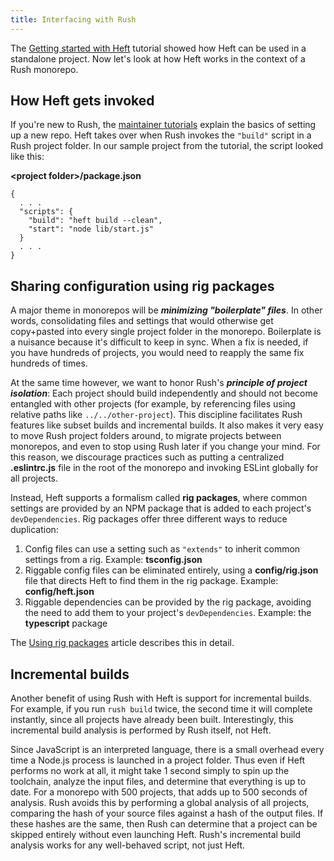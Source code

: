 ```yaml
---
title: Interfacing with Rush
---
```


The [Getting started with Heft](../tutorials/getting_started.md) tutorial showed how Heft can be used in a standalone project. Now let's look at how Heft works in the context of a Rush monorepo.

## How Heft gets invoked

If you're new to Rush, the [maintainer tutorials](@rushjs/pages/maintainer/setup_new_repo/) explain the basics of setting up a new repo. Heft takes over when Rush invokes the `"build"` script in a Rush project folder. In our sample project from the tutorial, the script looked like this:

**&lt;project folder&gt;/package.json**

```
{
  . . .
  "scripts": {
    "build": "heft build --clean",
    "start": "node lib/start.js"
  }
  . . .
}
```

## Sharing configuration using rig packages

A major theme in monorepos will be _**minimizing "boilerplate" files**_. In other words, consolidating files and settings that would otherwise get copy+pasted into every single project folder in the monorepo. Boilerplate is a nuisance because it's difficult to keep in sync. When a fix is needed, if you have hundreds of projects, you would need to reapply the same fix hundreds of times.

At the same time however, we want to honor Rush's _**principle of project isolation**_: Each project should build independently and should not become entangled with other projects (for example, by referencing files using relative paths like `../../other-project`). This discipline facilitates Rush features like subset builds and incremental builds. It also makes it very easy to move Rush project folders around, to migrate projects between monorepos, and even to stop using Rush later if you change your mind. For this reason, we discourage practices such as putting a centralized **.eslintrc.js** file in the root of the monorepo and invoking ESLint globally for all projects.

Instead, Heft supports a formalism called **rig packages**, where common settings are provided by an NPM package that is added to each project's `devDependencies`. Rig packages offer three different ways to reduce duplication:

1. Config files can use a setting such as `"extends"` to inherit common settings from a rig. Example: **tsconfig.json**
2. Riggable config files can be eliminated entirely, using a **config/rig.json** file that directs Heft to find them in the rig package. Example: **config/heft.json**
3. Riggable dependencies can be provided by the rig package, avoiding the need to add them to your project's `devDependencies`. Example: the **typescript** package

The [Using rig packages](../intro/rig_packages.md) article describes this in detail.

## Incremental builds

Another benefit of using Rush with Heft is support for incremental builds. For example, if you run `rush build` twice, the second time it will complete instantly, since all projects have already been built. Interestingly, this incremental build analysis is performed by Rush itself, not Heft.

Since JavaScript is an interpreted language, there is a small overhead every time a Node.js process is launched in a project folder. Thus even if Heft performs no work at all, it might take 1 second simply to spin up the toolchain, analyze the input files, and determine that everything is up to date. For a monorepo with 500 projects, that adds up to 500 seconds of analysis. Rush avoids this by performing a global analysis of all projects, comparing the hash of your source files against a hash of the output files. If these hashes are the same, then Rush can determine that a project can be skipped entirely without even launching Heft. Rush's incremental build analysis works for any well-behaved script, not just Heft.
